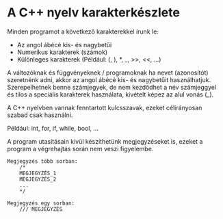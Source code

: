# A C++ nyelv karakterkészlete

Minden programot a következő karakterekkel írunk le:

* Az angol ábécé kis- és nagybetűi
* Numerikus karakterek \(számok\)
* Különleges karakterek \(Például: \(, \), \*, \_, &gt;&gt;, &lt;&lt;, ...\)

A változóknak és függvényeknek / programoknak ha nevet \(azonosítót\) szeretnénk adni, akkor az angol ábécé kis- és nagybetűit használhatjuk. Szerepelhetnek benne számjegyek, de nem kezdődhet a név számjeggyel és tilos a speciális karakterek használata, kivételt képez az alul vonás \(\_\).

A C++ nyelvben vannak fenntartott kulcsszavak, ezeket célirányosan szabad csak használni. 

Például: int, for, if, while, bool, ...

A program utasításain kívül készíthetünk megjegyzéseket is, ezeket a program a végrehajtás során nem veszi figyelembe.

```text
Megjegyzés több sorban:
    /*
    MEGJEGYZÉS_1
    MEGJEGYZÉS_2
    ...
    */
    
Megjegyzés egy sorban:
    /// MEGJEGYZÉS
```



